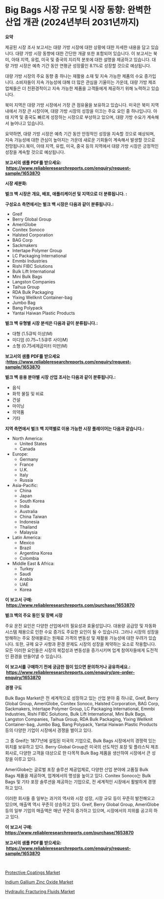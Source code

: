 <p><h1>Big Bags 시장 규모 및 시장 동향: 완벽한 산업 개관 (2024년부터 2031년까지)</h1></p><p><strong>요약</strong></p>
<p><p>제공된 시장 조사 보고서는 대량 가방 시장에 대한 상황에 대한 자세한 내용을 담고 있습니다. 대량 가방 시장 동향에 대한 간단한 개괄 또한 포함되어 있습니다. 이 보고서는 북미, 아태 지역, 유럽, 미국 및 중국의 지리적 분포에 대한 설명을 제공하고 있습니다. 대량 가방 시장은 예측 기간 동안 연평균 성장률인 8.1%로 성장할 것으로 예상됩니다.</p><p>대량 가방 시장의 주요 동향 중 하나는 재활용 소재 및 지속 가능한 제품의 수요 증가입니다. 소비자들이 지속 가능성에 대해 더 많은 관심을 기울이는 가운데, 대량 가방 제조업체들은 더 친환경적이고 지속 가능한 제품을 고객들에게 제공하기 위해 노력하고 있습니다.</p><p>북미 지역은 대량 가방 시장에서 가장 큰 점유율을 보유하고 있습니다. 미국은 북미 지역 내에서 가장 큰 시장이며, 대량 가방 시장의 성장을 이끄는 주요 요인 중 하나입니다. 아태 지역 및 중국도 빠르게 성장하는 시장으로 부상하고 있으며, 대량 가방 수요가 계속해서 늘어나고 있습니다.</p><p>요약하면, 대량 가방 시장은 예측 기간 동안 안정적인 성장을 지속할 것으로 예상되며, 지속 가능성에 대한 관심이 높아지는 가운데 새로운 기회들이 계속해서 발생할 것으로 전망됩니다.북미, 아태 지역, 유럽, 미국, 중국 등의 지역에서 대량 가방 시장은 긍정적인 성장을 계속할 것으로 예상됩니다.</p></p>
<p><strong>보고서의 샘플 PDF를 받으세요: &nbsp;<a href="https://www.reliableresearchreports.com/enquiry/request-sample/1653870">https://www.reliableresearchreports.com/enquiry/request-sample/1653870</a></strong></p>
<p><strong>시장 세분화:</strong></p>
<p><strong> 벌크 백 시장은 개요, 배포, 애플리케이션 및 지역으로 더 분류됩니다. :</strong></p>
<p><strong>구성요소 측면에서는 벌크 백 시장은 다음과 같이 분류됩니다.:</strong></p>
<p><ul><li>Greif</li><li>Berry Global Group</li><li>AmeriGlobe</li><li>Conitex Sonoco</li><li>Halsted Corporation</li><li>BAG Corp</li><li>Sackmakers</li><li>Intertape Polymer Group</li><li>LC Packaging International</li><li>Emmbi Industries</li><li>Rishi FIBC Solutions</li><li>Bulk Lift International</li><li>Mini Bulk Bags</li><li>Langston Companies</li><li>Taihua Group</li><li>RDA Bulk Packaging</li><li>Yixing Wellknit Container-bag</li><li>Jumbo Bag</li><li>Bang Polypack</li><li>Yantai Haiwan Plastic Products</li></ul></p>
<p><strong> 벌크 백 유형별 시장 분석은 다음과 같이 분류됩니다.:</strong></p>
<p><ul><li>대형 (1.5큐빅 이상)M)</li><li>미디엄 (0.75~1.5큐루 사이)M)</li><li>소형 (0.75세제곱미터 미만)M)</li></ul></p>
<p><strong>보고서의 샘플 PDF를 받으세요 :<a href="https://www.reliableresearchreports.com/enquiry/request-sample/1653870">https://www.reliableresearchreports.com/enquiry/request-sample/1653870</a></strong></p>
<p><strong> 벌크 백 응용 분야별 시장 산업 조사는 다음과 같이 분류됩니다.:</strong></p>
<p><ul><li>음식</li><li>화학 물질 및 비료</li><li>건설</li><li>마이닝</li><li>의약품</li><li>기타</li></ul></p>
<p><strong>지역 측면에서 벌크 백 지역별로 이용 가능한 시장 플레이어는 다음과 같습니다.:</strong></p>
<p><ul>
    <li>
        North America:
        <ul>
            <li>United States</li>
            <li>Canada</li>
        </ul>
    </li>
    <li>
        Europe:
        <ul>
            <li>Germany</li>
            <li>France</li>
            <li>U.K.</li>
            <li>Italy</li>
            <li>Russia</li>
        </ul>
    </li>
    <li>
        Asia-Pacific:
        <ul>
            <li>China</li>
            <li>Japan</li>
            <li>South Korea</li>
            <li>India</li>
            <li>Australia</li>
            <li>China Taiwan</li>
            <li>Indonesia</li>
            <li>Thailand</li>
            <li>Malaysia</li>
        </ul>
    </li>
    <li>
        Latin America:
        <ul>
            <li>Mexico</li>
            <li>Brazil</li>
            <li>Argentina Korea</li>
            <li>Colombia</li>
        </ul>
    </li>
    <li>
        Middle East & Africa:
        <ul>
            <li>Turkey</li>
            <li>Saudi</li>
            <li>Arabia</li>
            <li>UAE</li>
            <li>Korea</li>
        </ul>
    </li>
    </ul></p>
<p><strong>이 보고서 구매: &nbsp;<a href="https://www.reliableresearchreports.com/purchase/1653870">https://www.reliableresearchreports.com/purchase/1653870</a></strong></p>
<p><strong>벌크 백의 주요 동인 및 장벽 시장</strong></p>
<p><p>주요 운전 요인은 다양한 산업에서의 필요성과 효율성입니다. 대용량 공급망 및 자동화 시스템 채용으로 인한 수요 증가도 주요한 요인이 될 수 있습니다. 그러나 시장의 성장을 방해하는 주요 장애물로는 원재료 가격의 변동성 및 재활용 가능성에 대한 우려가 있습니다. 또한, 규제 요구 사항과 환경 문제도 시장의 성장을 제약하는 요소로 작용합니다. 모든 이러한 요인들은 시장의 복잡성과 변동성을 증가시키며 업계 참여자들에게 도전적인 환경을 만들어낼 수 있습니다.</p></p>
<p><strong>이 보고서를 구매하기 전에 궁금한 점이 있으면 문의하거나 공유하세요.: &nbsp;<a href="https://www.reliableresearchreports.com/enquiry/pre-order-enquiry/1653870">https://www.reliableresearchreports.com/enquiry/pre-order-enquiry/1653870</a></strong></p>
<p><strong>경쟁 구도</strong></p>
<p><p>Bulk Bags Market은 전 세계적으로 성장하고 있는 산업 분야 중 하나로, Greif, Berry Global Group, AmeriGlobe, Conitex Sonoco, Halsted Corporation, BAG Corp, Sackmakers, Intertape Polymer Group, LC Packaging International, Emmbi Industries, Rishi FIBC Solutions, Bulk Lift International, Mini Bulk Bags, Langston Companies, Taihua Group, RDA Bulk Packaging, Yixing Wellknit Container-bag, Jumbo Bag, Bang Polypack, Yantai Haiwan Plastic Products 등의 다양한 기업이 시장에서 경쟁을 벌이고 있다.</p><p>그 중 Greif는 1877년에 설립된 미국의 기업으로, Bulk Bags 시장에서의 경쟁력 있는 위치를 보유하고 있다. Berry Global Group은 미국의 선도적인 포장 및 플라스틱 제조회사로, 다양한 고객을 대상으로 한 다목적 Bulk Bag 제품을 생산하여 시장에서 큰 성장을 이루고 있다.</p><p>AmeriGlobe는 글로벌 포장 솔루션 제공업체로, 다양한 산업 분야에 고품질 Bulk Bags 제품을 제공하며, 업계에서의 명성을 높이고 있다. Conitex Sonoco는 Bulk Bags 및 기타 포장 솔루션을 제공하는 기업으로, 전 세계적인 시장에서 활발하게 경쟁하고 있다.</p><p>이러한 회사들 중 일부는 과거의 역사와 시장 성장, 시장 규모 등이 꾸준히 발전해오고 있으며, 매출액 역시 꾸준히 상승하고 있다. Greif, Berry Global Group, AmeriGlobe 등의 일부 기업의 매출액은 매년 꾸준히 증가하고 있으며, 시장에서의 지위를 공고히 하고 있다.</p></p>
<p><strong>이 보고서 구매: &nbsp; <a href="https://www.reliableresearchreports.com/purchase/1653870">https://www.reliableresearchreports.com/purchase/1653870</a></strong></p>
<p><strong>보고서의 샘플 PDF를 받으세요: &nbsp;<a href="https://www.reliableresearchreports.com/enquiry/request-sample/1653870">https://www.reliableresearchreports.com/enquiry/request-sample/1653870</a></strong><strong></strong></p>
<p>&nbsp;</p>
<p><p><a href="https://florentine-yuzu-f42.notion.site/Protective-Coatings-Market-Size-and-Growth-Market-Segmentation-Regional-and-Country-Breakdowns-an-c16314f727324cadb3ae6f82bc93287a">Protective Coatings Market</a></p><p><a href="https://fuschia-pecorino-a6d.notion.site/Indium-Gallium-Zinc-Oxide-Market-Research-Report-Unlocks-Analysis-on-the-Market-Financial-Status-Ma-02de7bf4e543498392402d48faec1f73">Indium Gallium Zinc Oxide Market</a></p><p><a href="https://changeable-paste-463.notion.site/Hydraulic-Fracturing-Fluids-Market-Size-Focuses-on-Market-Dynamics-In-Depth-Analysis-and-Future-Pro-bed2e8973ce94501894633976b0188dc">Hydraulic Fracturing Fluids Market</a></p></p>